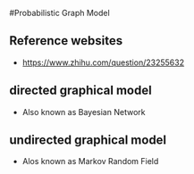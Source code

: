 #Probabilistic Graph Model

## Reference websites
+ https://www.zhihu.com/question/23255632

## directed graphical model
+ Also known as Bayesian Network


## undirected graphical model
+ Alos known as Markov Random Field
